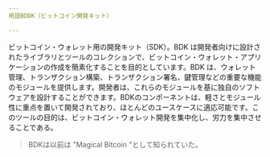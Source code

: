 ```yaml
---
用語BDDK（ビットコイン開発キット）

---
```

ビットコイン・ウォレット用の開発キット（SDK）。BDK は開発者向けに設計されたライブラリとツールのコレクションで、ビットコイン・ウォレット・アプリケーションの作成を簡素化することを目的としています。BDK は、ウォレット管理、トランザクション構築、トランザクション署名、鍵管理などの重要な機能のモジュールを提供します。開発者は、これらのモジュールを基に独自のソフトウェアを設計することができます。BDKのコンポーネントは、軽さとモジュール性に重点を置いて開発されており、ほとんどのユースケースに適応可能です。このツールの目的は、ビットコイン・ウォレット開発を集中化し、労力を集中させることである。

> BDKは以前は "Magical Bitcoin "として知られていた。
